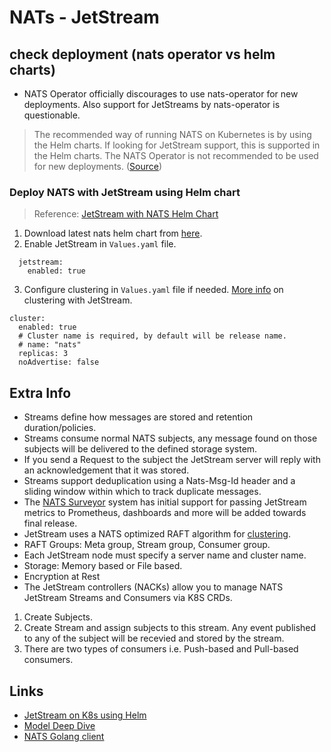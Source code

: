 # NATs - JetStream

## check deployment (nats operator vs helm charts)
* NATS Operator officially discourages to use nats-operator for new deployments. Also support for JetStreams by nats-operator is questionable.
> The recommended way of running NATS on Kubernetes is by using the Helm charts. If looking for JetStream support, this is supported in the Helm charts. The NATS Operator is not recommended to be used for new deployments.
([Source](https://github.com/nats-io/nats-operator#nats-operator))

### Deploy NATS with JetStream using Helm chart

>Reference: [JetStream with NATS Helm Chart](https://github.com/nats-io/k8s/tree/main/helm/charts/nats#jetstream)

1. Download latest nats helm chart from [here](https://github.com/nats-io/k8s/releases/).
2. Enable JetStream in `Values.yaml` file.
```
  jetstream:
    enabled: true
```
3. Configure clustering in `Values.yaml` file if needed. [More info](https://docs.nats.io/jetstream/clustering) on clustering with JetStream.
```
cluster:
  enabled: true
  # Cluster name is required, by default will be release name.
  # name: "nats"
  replicas: 3
  noAdvertise: false
```



## Extra Info


- Streams define how messages are stored and retention duration/policies.
- Streams consume normal NATS subjects, any message found on those subjects will be delivered to the defined storage system.
- If you send a Request to the subject the JetStream server will reply with an acknowledgement that it was stored.
- Streams support deduplication using a Nats-Msg-Id header and a sliding window within which to track duplicate messages.
- The [NATS Surveyor](https://github.com/nats-io/nats-surveyor) system has initial support for passing JetStream metrics to Prometheus, dashboards and more will be added towards final release.
- JetStream uses a NATS optimized RAFT algorithm for [clustering](https://docs.nats.io/jetstream/clustering).
- RAFT Groups: Meta group, Stream group, Consumer group.
- Each JetStream node must specify a server name and cluster name.
- Storage: Memory based or File based.
- Encryption at Rest
- The JetStream controllers (NACKs) allow you to manage NATS JetStream Streams and Consumers via K8S CRDs.


1. Create Subjects.
2. Create Stream and assign subjects to this stream. Any event published to any of the subject will be recevied and stored by the stream.
3. There are two types of consumers i.e. Push-based and Pull-based consumers.

## Links
- [JetStream on K8s using Helm](https://docs.nats.io/nats-on-kubernetes/helm-charts#jetstream)
- [Model Deep Dive](https://docs.nats.io/jetstream/model_deep_dive)
- [NATS Golang client](https://github.com/nats-io/nats.go)



